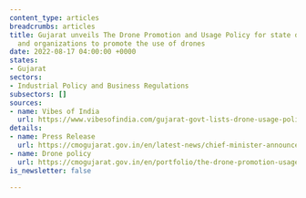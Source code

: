 ```yaml
---
content_type: articles
breadcrumbs: articles
title: Gujarat unveils The Drone Promotion and Usage Policy for state departments
  and organizations to promote the use of drones
date: 2022-08-17 04:00:00 +0000
states:
- Gujarat
sectors:
- Industrial Policy and Business Regulations
subsectors: []
sources:
- name: Vibes of India
  url: https://www.vibesofindia.com/gujarat-govt-lists-drone-usage-policy-aims-to-create-25000-jobs/
details:
- name: Press Release
  url: https://cmogujarat.gov.in/en/latest-news/chief-minister-announces-the-drone-promotion-and-usage-policy/
- name: Drone policy
  url: https://cmogujarat.gov.in/en/portfolio/the-drone-promotion-usage-policy/
is_newsletter: false

---
```

